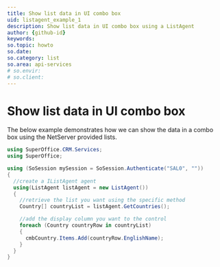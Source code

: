 ```yaml
---
title: Show list data in UI combo box
uid: listagent_example_1
description: Show list data in UI combo box using a ListAgent
author: {github-id}
keywords: 
so.topic: howto
so.date:
so.category: list
so.area: api-services
# so.envir:
# so.client:
---
```


# Show list data in UI combo box

The below example demonstrates how we can show the data in a combo box using the NetServer provided lists.

```csharp
using SuperOffice.CRM.Services;
using SuperOffice;

using (SoSession mySession = SoSession.Authenticate("SAL0", ""))
{
  //create a IListAgent agent
  using(ListAgent listAgent = new ListAgent())
  {
    //retrieve the list you want using the specific method
    Country[] countryList = listAgent.GetCountries();

    //add the display column you want to the control
    foreach (Country countryRow in countryList)
    {
      cmbCountry.Items.Add(countryRow.EnglishName);
    }
  }
}
```
